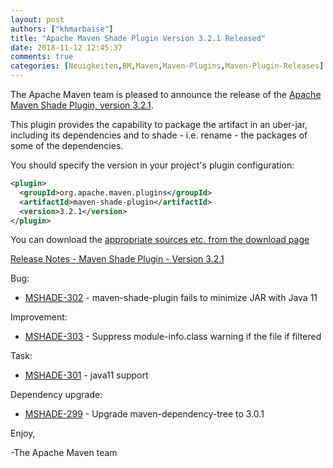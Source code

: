 ```yaml
---
layout: post
authors: ["khmarbaise"]
title: "Apache Maven Shade Plugin Version 3.2.1 Released"
date: 2018-11-12 12:45:37
comments: true
categories: [Neuigkeiten,BM,Maven,Maven-Plugins,Maven-Plugin-Releases]
---
```

The Apache Maven team is pleased to announce the release of the [Apache
Maven Shade Plugin, version 3.2.1](https://maven.apache.org/plugins/maven-shade-plugin/).

This plugin provides the capability to package the artifact in an uber-jar,
including its dependencies and to shade - i.e. rename - the packages of some of
the dependencies.

You should specify the version in your project's plugin configuration:

``` xml
<plugin>
  <groupId>org.apache.maven.plugins</groupId>
  <artifactId>maven-shade-plugin</artifactId>
  <version>3.2.1</version>
</plugin>
```

You can download the [appropriate sources etc. from the download page][download-page]

<!-- more -->

 
[Release Notes - Maven Shade Plugin - Version 3.2.1](https://issues.apache.org/jira/secure/ReleaseNote.jspa?projectId=12317921&version=12344059)

Bug:

 * [MSHADE-302](https://issues.apache.org/jira/browse/MSHADE-302) - maven-shade-plugin fails to minimize JAR with Java 11

Improvement:

 * [MSHADE-303](https://issues.apache.org/jira/browse/MSHADE-303) - Suppress module-info.class warning if the file if filtered

Task:

 * [MSHADE-301](https://issues.apache.org/jira/browse/MSHADE-301) - java11 support

Dependency upgrade:

 * [MSHADE-299](https://issues.apache.org/jira/browse/MSHADE-299) - Upgrade maven-dependency-tree to 3.0.1

Enjoy,

-The Apache Maven team

[download-page]: https://maven.apache.org/shared/maven-archiver/download.cgi
